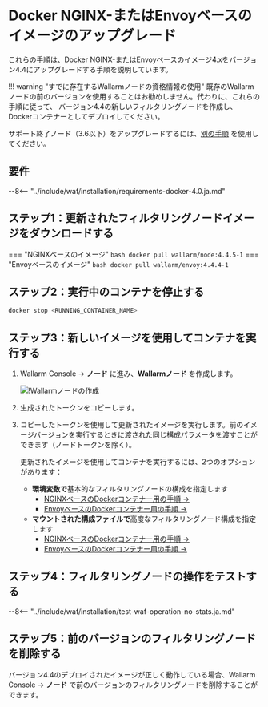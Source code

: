 [waf-mode-instr]: ../admin-en/configure-wallarm-mode.ja.md
[blocking-page-instr]: ../admin-en/configuration-guides/configure-block-page-and-code.ja.md
[logging-instr]: ../admin-en/configure-logging.ja.md
[proxy-balancer-instr]: ../admin-en/using-proxy-or-balancer-en.ja.md
[process-time-limit-instr]: ../admin-en/configure-parameters-en.ja.md#wallarm_process_time_limit
[allocating-memory-guide]: ../admin-en/configuration-guides/allocate-resources-for-node.ja.md
[ptrav-attack-docs]: ../attacks-vulns-list.ja.md#path-traversal
[attacks-in-ui-image]: ../images/admin-guides/test-attacks-quickstart.png
[nginx-process-time-limit-docs]: ../admin-en/configure-parameters-en.ja.md#wallarm_process_time_limit
[nginx-process-time-limit-block-docs]: ../admin-en/configure-parameters-en.ja.md#wallarm_process_time_limit_block
[overlimit-res-rule-docs]: ../user-guides/rules/configure-overlimit-res-detection.ja.md
[graylist-docs]: ../user-guides/ip-lists/graylist.ja.md
[waf-mode-instr]: ../admin-en/configure-wallarm-mode.ja.md
[envoy-process-time-limit-docs]: ../admin-en/configuration-guides/envoy/fine-tuning.ja.md#process_time_limit
[envoy-process-time-limit-block-docs]: ../admin-en/configuration-guides/envoy/fine-tuning.ja.md#process_time_limit_block

# Docker NGINX-またはEnvoyベースのイメージのアップグレード

これらの手順は、Docker NGINX-またはEnvoyベースのイメージ4.xをバージョン4.4にアップグレードする手順を説明しています。

!!! warning "すでに存在するWallarmノードの資格情報の使用"
    既存のWallarmノードの前のバージョンを使用することはお勧めしません。代わりに、これらの手順に従って、 バージョン4.4の新しいフィルタリングノードを作成し、Dockerコンテナーとしてデプロイしてください。

サポート終了ノード（3.6以下）をアップグレードするには、[別の手順](older-versions/docker-container.ja.md) を使用してください。

## 要件

--8<-- "../include/waf/installation/requirements-docker-4.0.ja.md"

## ステップ1：更新されたフィルタリングノードイメージをダウンロードする

=== "NGINXベースのイメージ"
    ``` bash
    docker pull wallarm/node:4.4.5-1
    ```
=== "Envoyベースのイメージ"
    ``` bash
    docker pull wallarm/envoy:4.4.4-1
    ```

## ステップ2：実行中のコンテナを停止する

```bash
docker stop <RUNNING_CONTAINER_NAME>
```

## ステップ3：新しいイメージを使用してコンテナを実行する

1. Wallarm Console → **ノード** に進み、**Wallarmノード** を作成します。

    ![!Wallarmノードの作成](../images/user-guides/nodes/create-wallarm-node-name-specified.png)
1. 生成されたトークンをコピーします。
1. コピーしたトークンを使用して更新されたイメージを実行します。前のイメージバージョンを実行するときに渡された同じ構成パラメータを渡すことができます（ノードトークンを除く）。
    
    更新されたイメージを使用してコンテナを実行するには、2つのオプションがあります：

    * **環境変数で**基本的なフィルタリングノードの構成を指定します
        * [NGINXベースのDockerコンテナー用の手順 →](../admin-en/installation-docker-en.ja.md#run-the-container-passing-the-environment-variables)
        * [EnvoyベースのDockerコンテナー用の手順 →](../admin-en/installation-guides/envoy/envoy-docker.ja.md#run-the-container-passing-the-environment-variables)
    * **マウントされた構成ファイルで**高度なフィルタリングノード構成を指定します
        * [NGINXベースのDockerコンテナー用の手順 →](../admin-en/installation-docker-en.ja.md#run-the-container-mounting-the-configuration-file)
        * [EnvoyベースのDockerコンテナー用の手順 →](../admin-en/installation-guides/envoy/envoy-docker.ja.md#run-the-container-mounting-envoyyaml)

## ステップ4：フィルタリングノードの操作をテストする

--8<-- "../include/waf/installation/test-waf-operation-no-stats.ja.md"

## ステップ5：前のバージョンのフィルタリングノードを削除する

バージョン4.4のデプロイされたイメージが正しく動作している場合、Wallarm Console → **ノード** で前のバージョンのフィルタリングノードを削除することができます。